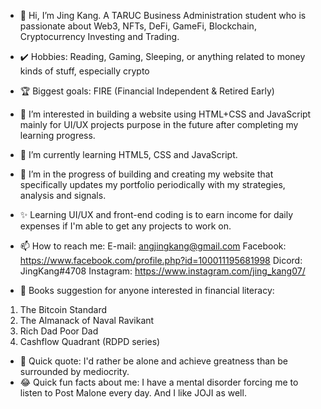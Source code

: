 - 👋 Hi, I’m Jing Kang. A TARUC Business Administration student who is passionate about Web3, NFTs, DeFi, GameFi, Blockchain, Cryptocurrency Investing and Trading.

- ✔️ Hobbies: Reading, Gaming, Sleeping, or anything related to money kinds of stuff, especially crypto

- 🏆 Biggest goals: FIRE (Financial Independent & Retired Early)

- 👀 I’m interested in building a website using HTML+CSS and JavaScript mainly for UI/UX projects purpose in the future after completing my learning progress.

- 🌱 I’m currently learning HTML5, CSS and JavaScript. 

- 💞️ I’m in the progress of building and creating my website that specifically updates my portfolio periodically with my strategies, analysis and signals.

- ✨ Learning UI/UX and front-end coding is to earn income for daily expenses if I'm able to get any projects to work on.

- 📫 How to reach me: 
E-mail: angjingkang@gmail.com
Facebook: https://www.facebook.com/profile.php?id=100011195681998
Dicord: JingKang#4708
Instagram: https://www.instagram.com/jing_kang07/

- 📖 Books suggestion for anyone interested in financial literacy: 
1. The Bitcoin Standard
2. The Almanack of Naval Ravikant
3. Rich Dad Poor Dad
4. Cashflow Quadrant (RDPD series)

- 💪 Quick quote: I'd rather be alone and achieve greatness than be surrounded by mediocrity.
- 😂 Quick fun facts about me: I have a mental disorder forcing me to listen to Post Malone every day. And I like JOJI as well.
